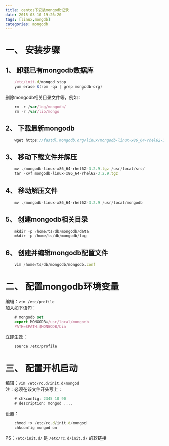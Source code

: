 ```yaml
---
title: centos下安装mongodb记录
date: 2015-03-10 19:26:20
tags: [linux,mongdb]
categories: mongodb
---
```


# 一、 安装步骤
## 1、 卸载已有mongodb数据库
```js
    /etc/init.d/mongod stop
    yum erase $(rpm -qa | grep mongodb-org)
```
删除mongodb相关目录文件等，例如：
```js
    rm -r /var/log/mongodb/
    rm -r /var/lib/mongo
```

<!-- more -->

## 2、 下载最新mongodb
```js
    wget https://fastdl.mongodb.org/linux/mongodb-linux-x86_64-rhel62-3.2.9.tgz
```

## 3、 移动下载文件并解压
```js
    mv ./mongodb-linux-x86_64-rhel62-3.2.9.tgz /usr/local/src/
    tar -xvf mongodb-linux-x86_64-rhel62-3.2.9.tgz
```

## 4、 移动解压文件
```js
    mv ./mongodb-linux-x86_64-rhel62-3.2.9 /usr/local/mongodb
```

## 5、 创建mongodb相关目录
```js
    mkdir -p /home/ts/db/mongodb/data
    mkdir -p /home/ts/db/mongodb/log
```

## 6、 创建并编辑mongodb配置文件
```js
    vim /home/ts/db/mongodb/mongodb.conf
```

# 二、 配置mongodb环境变量
编辑：`vim /etc/profile`  
加入如下语句：
```js
    # mongodb set
    export MONGODB=/usr/local/mongodb
    PATH=$PATH:$MONGODB/bin
```
立即生效：
```js
    source /etc/profile
```

# 三、 配置开机启动
编辑：`vim /etc/rc.d/init.d/mongod`  
注：必须在该文件开头写上：       
```js
    # chkconfig: 2345 10 90
    # description: mongod ....
```
设置：
```js
    chmod +x /etc/rc.d/init.d/mongod
    chkconfig mongod on
```

PS：`/etc/init.d/` 是 `/etc/rc.d/init.d/` 的软链接
